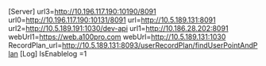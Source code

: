 [Server]
url3=http://10.196.117.190:10190/8091
url0=http://10.196.117.190:10131/8091
url=http://10.5.189.131:8091
url2=http://10.5.189.191:1030/dev-api
url1=http://10.186.28.202:8091
webUrl1=https://web.a100pro.com
webUrl=http://10.5.189.131:1030
RecordPlan_url=http://10.5.189.131:8093/userRecordPlan/findUserPointAndPlan
[Log]
IsEnablelog =1